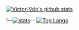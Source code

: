 <!--- [![profile](https://cr-ss-service.azurewebsites.net/api/ScreenShot?widget=summary&username=abel13)]()--%3E

### Hi there 👋

💼- I’m currently working at: <!-- [![Calpen](iconecalpen.com.br)--%3E [Calpen](calpen.com.br)<br/>
<br/>
📫- <b>How to reach me:</b> <br/>


[![Linkedin Badge](https://img.shields.io/badge/%20-LinkedIn-blue?style=for-the-badge&logo=linkedin)](https://www.linkedin.com/in/victorvdo/)
[![Instagram_Badge](https://img.shields.io/badge/-Instagram-ddd?style=for-the-badge&logo=instagram)](https://www.instagram.com/victor.vdo)
[![YouTube_Badge](https://img.shields.io/badge/-YouTube-red?style=for-the-badge&logo=youtube)](https://www.youtube.com/c/VictorOliveirap)

<!--- 🌱 I’m currently learning ...
 👯 I’m looking to collaborate on ...
 🤔 I’m looking for help with ...
 💬 Ask me about ...
- 😄 Pronouns: ...
- ⚡ Fun fact: ...-->

[![Victor-Vdo's github stats](https://github-readme-stats.vercel.app/api?username=victor-vdo&show_icons=true&theme=radical)](https://github.com/anuraghazra/github-readme-stats)

 !--[![stats](https://cr-skills-chart-widget.azurewebsites.net/api/api?username=victorvdo)]()--
 [![Top Langs](https://github-readme-stats.vercel.app/api/top-langs/?username=victor-vdo&layout=compact&theme=tokyonight)](https://github.com/anuraghazra/github-readme-stats)

